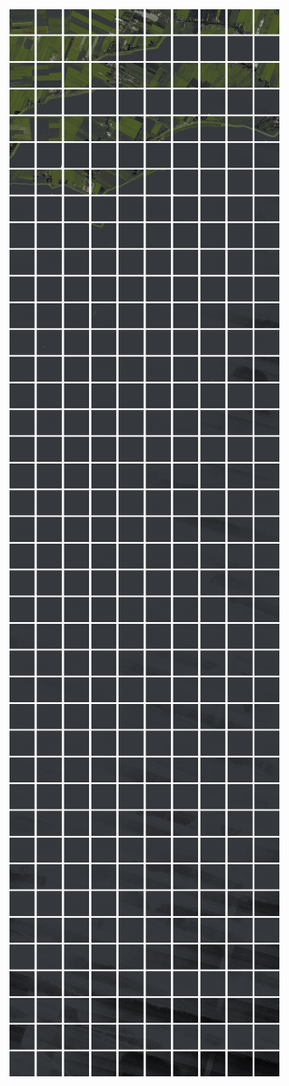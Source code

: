 <html>
<div>
<img src="https://github.com/HakkaTjakka/NL_TILE_MAP/blob/main/18/624/-1058/r.6240.-10580.png" height="44" width="44">
<img src="https://github.com/HakkaTjakka/NL_TILE_MAP/blob/main/18/624/-1058/r.6241.-10580.png" height="44" width="44">
<img src="https://github.com/HakkaTjakka/NL_TILE_MAP/blob/main/18/624/-1058/r.6242.-10580.png" height="44" width="44">
<img src="https://github.com/HakkaTjakka/NL_TILE_MAP/blob/main/18/624/-1058/r.6243.-10580.png" height="44" width="44">
<img src="https://github.com/HakkaTjakka/NL_TILE_MAP/blob/main/18/624/-1058/r.6244.-10580.png" height="44" width="44">
<img src="https://github.com/HakkaTjakka/NL_TILE_MAP/blob/main/18/624/-1058/r.6245.-10580.png" height="44" width="44">
<img src="https://github.com/HakkaTjakka/NL_TILE_MAP/blob/main/18/624/-1058/r.6246.-10580.png" height="44" width="44">
<img src="https://github.com/HakkaTjakka/NL_TILE_MAP/blob/main/18/624/-1058/r.6247.-10580.png" height="44" width="44">
<img src="https://github.com/HakkaTjakka/NL_TILE_MAP/blob/main/18/624/-1058/r.6248.-10580.png" height="44" width="44">
<img src="https://github.com/HakkaTjakka/NL_TILE_MAP/blob/main/18/624/-1058/r.6249.-10580.png" height="44" width="44">
<img src="https://github.com/HakkaTjakka/NL_TILE_MAP/blob/main/18/625/-1058/r.6250.-10580.png" height="44" width="44">
<img src="https://github.com/HakkaTjakka/NL_TILE_MAP/blob/main/18/625/-1058/r.6251.-10580.png" height="44" width="44">
<img src="https://github.com/HakkaTjakka/NL_TILE_MAP/blob/main/18/625/-1058/r.6252.-10580.png" height="44" width="44">
<img src="https://github.com/HakkaTjakka/NL_TILE_MAP/blob/main/18/625/-1058/r.6253.-10580.png" height="44" width="44">
<img src="https://github.com/HakkaTjakka/NL_TILE_MAP/blob/main/18/625/-1058/r.6254.-10580.png" height="44" width="44">
<img src="https://github.com/HakkaTjakka/NL_TILE_MAP/blob/main/18/625/-1058/r.6255.-10580.png" height="44" width="44">
<img src="https://github.com/HakkaTjakka/NL_TILE_MAP/blob/main/18/625/-1058/r.6256.-10580.png" height="44" width="44">
<img src="https://github.com/HakkaTjakka/NL_TILE_MAP/blob/main/18/625/-1058/r.6257.-10580.png" height="44" width="44">
<img src="https://github.com/HakkaTjakka/NL_TILE_MAP/blob/main/18/625/-1058/r.6258.-10580.png" height="44" width="44">
<img src="https://github.com/HakkaTjakka/NL_TILE_MAP/blob/main/18/625/-1058/r.6259.-10580.png" height="44" width="44">
<br>
<img src="https://github.com/HakkaTjakka/NL_TILE_MAP/blob/main/18/624/-1058/r.6240.-10579.png" height="44" width="44">
<img src="https://github.com/HakkaTjakka/NL_TILE_MAP/blob/main/18/624/-1058/r.6241.-10579.png" height="44" width="44">
<img src="https://github.com/HakkaTjakka/NL_TILE_MAP/blob/main/18/624/-1058/r.6242.-10579.png" height="44" width="44">
<img src="https://github.com/HakkaTjakka/NL_TILE_MAP/blob/main/18/624/-1058/r.6243.-10579.png" height="44" width="44">
<img src="https://github.com/HakkaTjakka/NL_TILE_MAP/blob/main/18/624/-1058/r.6244.-10579.png" height="44" width="44">
<img src="https://github.com/HakkaTjakka/NL_TILE_MAP/blob/main/18/624/-1058/r.6245.-10579.png" height="44" width="44">
<img src="https://github.com/HakkaTjakka/NL_TILE_MAP/blob/main/18/624/-1058/r.6246.-10579.png" height="44" width="44">
<img src="https://github.com/HakkaTjakka/NL_TILE_MAP/blob/main/18/624/-1058/r.6247.-10579.png" height="44" width="44">
<img src="https://github.com/HakkaTjakka/NL_TILE_MAP/blob/main/18/624/-1058/r.6248.-10579.png" height="44" width="44">
<img src="https://github.com/HakkaTjakka/NL_TILE_MAP/blob/main/18/624/-1058/r.6249.-10579.png" height="44" width="44">
<img src="https://github.com/HakkaTjakka/NL_TILE_MAP/blob/main/18/625/-1058/r.6250.-10579.png" height="44" width="44">
<img src="https://github.com/HakkaTjakka/NL_TILE_MAP/blob/main/18/625/-1058/r.6251.-10579.png" height="44" width="44">
<img src="https://github.com/HakkaTjakka/NL_TILE_MAP/blob/main/18/625/-1058/r.6252.-10579.png" height="44" width="44">
<img src="https://github.com/HakkaTjakka/NL_TILE_MAP/blob/main/18/625/-1058/r.6253.-10579.png" height="44" width="44">
<img src="https://github.com/HakkaTjakka/NL_TILE_MAP/blob/main/18/625/-1058/r.6254.-10579.png" height="44" width="44">
<img src="https://github.com/HakkaTjakka/NL_TILE_MAP/blob/main/18/625/-1058/r.6255.-10579.png" height="44" width="44">
<img src="https://github.com/HakkaTjakka/NL_TILE_MAP/blob/main/18/625/-1058/r.6256.-10579.png" height="44" width="44">
<img src="https://github.com/HakkaTjakka/NL_TILE_MAP/blob/main/18/625/-1058/r.6257.-10579.png" height="44" width="44">
<img src="https://github.com/HakkaTjakka/NL_TILE_MAP/blob/main/18/625/-1058/r.6258.-10579.png" height="44" width="44">
<img src="https://github.com/HakkaTjakka/NL_TILE_MAP/blob/main/18/625/-1058/r.6259.-10579.png" height="44" width="44">
<br>
<img src="https://github.com/HakkaTjakka/NL_TILE_MAP/blob/main/18/624/-1058/r.6240.-10578.png" height="44" width="44">
<img src="https://github.com/HakkaTjakka/NL_TILE_MAP/blob/main/18/624/-1058/r.6241.-10578.png" height="44" width="44">
<img src="https://github.com/HakkaTjakka/NL_TILE_MAP/blob/main/18/624/-1058/r.6242.-10578.png" height="44" width="44">
<img src="https://github.com/HakkaTjakka/NL_TILE_MAP/blob/main/18/624/-1058/r.6243.-10578.png" height="44" width="44">
<img src="https://github.com/HakkaTjakka/NL_TILE_MAP/blob/main/18/624/-1058/r.6244.-10578.png" height="44" width="44">
<img src="https://github.com/HakkaTjakka/NL_TILE_MAP/blob/main/18/624/-1058/r.6245.-10578.png" height="44" width="44">
<img src="https://github.com/HakkaTjakka/NL_TILE_MAP/blob/main/18/624/-1058/r.6246.-10578.png" height="44" width="44">
<img src="https://github.com/HakkaTjakka/NL_TILE_MAP/blob/main/18/624/-1058/r.6247.-10578.png" height="44" width="44">
<img src="https://github.com/HakkaTjakka/NL_TILE_MAP/blob/main/18/624/-1058/r.6248.-10578.png" height="44" width="44">
<img src="https://github.com/HakkaTjakka/NL_TILE_MAP/blob/main/18/624/-1058/r.6249.-10578.png" height="44" width="44">
<img src="https://github.com/HakkaTjakka/NL_TILE_MAP/blob/main/18/625/-1058/r.6250.-10578.png" height="44" width="44">
<img src="https://github.com/HakkaTjakka/NL_TILE_MAP/blob/main/18/625/-1058/r.6251.-10578.png" height="44" width="44">
<img src="https://github.com/HakkaTjakka/NL_TILE_MAP/blob/main/18/625/-1058/r.6252.-10578.png" height="44" width="44">
<img src="https://github.com/HakkaTjakka/NL_TILE_MAP/blob/main/18/625/-1058/r.6253.-10578.png" height="44" width="44">
<img src="https://github.com/HakkaTjakka/NL_TILE_MAP/blob/main/18/625/-1058/r.6254.-10578.png" height="44" width="44">
<img src="https://github.com/HakkaTjakka/NL_TILE_MAP/blob/main/18/625/-1058/r.6255.-10578.png" height="44" width="44">
<img src="https://github.com/HakkaTjakka/NL_TILE_MAP/blob/main/18/625/-1058/r.6256.-10578.png" height="44" width="44">
<img src="https://github.com/HakkaTjakka/NL_TILE_MAP/blob/main/18/625/-1058/r.6257.-10578.png" height="44" width="44">
<img src="https://github.com/HakkaTjakka/NL_TILE_MAP/blob/main/18/625/-1058/r.6258.-10578.png" height="44" width="44">
<img src="https://github.com/HakkaTjakka/NL_TILE_MAP/blob/main/18/625/-1058/r.6259.-10578.png" height="44" width="44">
<br>
<img src="https://github.com/HakkaTjakka/NL_TILE_MAP/blob/main/18/624/-1058/r.6240.-10577.png" height="44" width="44">
<img src="https://github.com/HakkaTjakka/NL_TILE_MAP/blob/main/18/624/-1058/r.6241.-10577.png" height="44" width="44">
<img src="https://github.com/HakkaTjakka/NL_TILE_MAP/blob/main/18/624/-1058/r.6242.-10577.png" height="44" width="44">
<img src="https://github.com/HakkaTjakka/NL_TILE_MAP/blob/main/18/624/-1058/r.6243.-10577.png" height="44" width="44">
<img src="https://github.com/HakkaTjakka/NL_TILE_MAP/blob/main/18/624/-1058/r.6244.-10577.png" height="44" width="44">
<img src="https://github.com/HakkaTjakka/NL_TILE_MAP/blob/main/18/624/-1058/r.6245.-10577.png" height="44" width="44">
<img src="https://github.com/HakkaTjakka/NL_TILE_MAP/blob/main/18/624/-1058/r.6246.-10577.png" height="44" width="44">
<img src="https://github.com/HakkaTjakka/NL_TILE_MAP/blob/main/18/624/-1058/r.6247.-10577.png" height="44" width="44">
<img src="https://github.com/HakkaTjakka/NL_TILE_MAP/blob/main/18/624/-1058/r.6248.-10577.png" height="44" width="44">
<img src="https://github.com/HakkaTjakka/NL_TILE_MAP/blob/main/18/624/-1058/r.6249.-10577.png" height="44" width="44">
<img src="https://github.com/HakkaTjakka/NL_TILE_MAP/blob/main/18/625/-1058/r.6250.-10577.png" height="44" width="44">
<img src="https://github.com/HakkaTjakka/NL_TILE_MAP/blob/main/18/625/-1058/r.6251.-10577.png" height="44" width="44">
<img src="https://github.com/HakkaTjakka/NL_TILE_MAP/blob/main/18/625/-1058/r.6252.-10577.png" height="44" width="44">
<img src="https://github.com/HakkaTjakka/NL_TILE_MAP/blob/main/18/625/-1058/r.6253.-10577.png" height="44" width="44">
<img src="https://github.com/HakkaTjakka/NL_TILE_MAP/blob/main/18/625/-1058/r.6254.-10577.png" height="44" width="44">
<img src="https://github.com/HakkaTjakka/NL_TILE_MAP/blob/main/18/625/-1058/r.6255.-10577.png" height="44" width="44">
<img src="https://github.com/HakkaTjakka/NL_TILE_MAP/blob/main/18/625/-1058/r.6256.-10577.png" height="44" width="44">
<img src="https://github.com/HakkaTjakka/NL_TILE_MAP/blob/main/18/625/-1058/r.6257.-10577.png" height="44" width="44">
<img src="https://github.com/HakkaTjakka/NL_TILE_MAP/blob/main/18/625/-1058/r.6258.-10577.png" height="44" width="44">
<img src="https://github.com/HakkaTjakka/NL_TILE_MAP/blob/main/18/625/-1058/r.6259.-10577.png" height="44" width="44">
<br>
<img src="https://github.com/HakkaTjakka/NL_TILE_MAP/blob/main/18/624/-1058/r.6240.-10576.png" height="44" width="44">
<img src="https://github.com/HakkaTjakka/NL_TILE_MAP/blob/main/18/624/-1058/r.6241.-10576.png" height="44" width="44">
<img src="https://github.com/HakkaTjakka/NL_TILE_MAP/blob/main/18/624/-1058/r.6242.-10576.png" height="44" width="44">
<img src="https://github.com/HakkaTjakka/NL_TILE_MAP/blob/main/18/624/-1058/r.6243.-10576.png" height="44" width="44">
<img src="https://github.com/HakkaTjakka/NL_TILE_MAP/blob/main/18/624/-1058/r.6244.-10576.png" height="44" width="44">
<img src="https://github.com/HakkaTjakka/NL_TILE_MAP/blob/main/18/624/-1058/r.6245.-10576.png" height="44" width="44">
<img src="https://github.com/HakkaTjakka/NL_TILE_MAP/blob/main/18/624/-1058/r.6246.-10576.png" height="44" width="44">
<img src="https://github.com/HakkaTjakka/NL_TILE_MAP/blob/main/18/624/-1058/r.6247.-10576.png" height="44" width="44">
<img src="https://github.com/HakkaTjakka/NL_TILE_MAP/blob/main/18/624/-1058/r.6248.-10576.png" height="44" width="44">
<img src="https://github.com/HakkaTjakka/NL_TILE_MAP/blob/main/18/624/-1058/r.6249.-10576.png" height="44" width="44">
<img src="https://github.com/HakkaTjakka/NL_TILE_MAP/blob/main/18/625/-1058/r.6250.-10576.png" height="44" width="44">
<img src="https://github.com/HakkaTjakka/NL_TILE_MAP/blob/main/18/625/-1058/r.6251.-10576.png" height="44" width="44">
<img src="https://github.com/HakkaTjakka/NL_TILE_MAP/blob/main/18/625/-1058/r.6252.-10576.png" height="44" width="44">
<img src="https://github.com/HakkaTjakka/NL_TILE_MAP/blob/main/18/625/-1058/r.6253.-10576.png" height="44" width="44">
<img src="https://github.com/HakkaTjakka/NL_TILE_MAP/blob/main/18/625/-1058/r.6254.-10576.png" height="44" width="44">
<img src="https://github.com/HakkaTjakka/NL_TILE_MAP/blob/main/18/625/-1058/r.6255.-10576.png" height="44" width="44">
<img src="https://github.com/HakkaTjakka/NL_TILE_MAP/blob/main/18/625/-1058/r.6256.-10576.png" height="44" width="44">
<img src="https://github.com/HakkaTjakka/NL_TILE_MAP/blob/main/18/625/-1058/r.6257.-10576.png" height="44" width="44">
<img src="https://github.com/HakkaTjakka/NL_TILE_MAP/blob/main/18/625/-1058/r.6258.-10576.png" height="44" width="44">
<img src="https://github.com/HakkaTjakka/NL_TILE_MAP/blob/main/18/625/-1058/r.6259.-10576.png" height="44" width="44">
<br>
<img src="https://github.com/HakkaTjakka/NL_TILE_MAP/blob/main/18/624/-1058/r.6240.-10575.png" height="44" width="44">
<img src="https://github.com/HakkaTjakka/NL_TILE_MAP/blob/main/18/624/-1058/r.6241.-10575.png" height="44" width="44">
<img src="https://github.com/HakkaTjakka/NL_TILE_MAP/blob/main/18/624/-1058/r.6242.-10575.png" height="44" width="44">
<img src="https://github.com/HakkaTjakka/NL_TILE_MAP/blob/main/18/624/-1058/r.6243.-10575.png" height="44" width="44">
<img src="https://github.com/HakkaTjakka/NL_TILE_MAP/blob/main/18/624/-1058/r.6244.-10575.png" height="44" width="44">
<img src="https://github.com/HakkaTjakka/NL_TILE_MAP/blob/main/18/624/-1058/r.6245.-10575.png" height="44" width="44">
<img src="https://github.com/HakkaTjakka/NL_TILE_MAP/blob/main/18/624/-1058/r.6246.-10575.png" height="44" width="44">
<img src="https://github.com/HakkaTjakka/NL_TILE_MAP/blob/main/18/624/-1058/r.6247.-10575.png" height="44" width="44">
<img src="https://github.com/HakkaTjakka/NL_TILE_MAP/blob/main/18/624/-1058/r.6248.-10575.png" height="44" width="44">
<img src="https://github.com/HakkaTjakka/NL_TILE_MAP/blob/main/18/624/-1058/r.6249.-10575.png" height="44" width="44">
<img src="https://github.com/HakkaTjakka/NL_TILE_MAP/blob/main/18/625/-1058/r.6250.-10575.png" height="44" width="44">
<img src="https://github.com/HakkaTjakka/NL_TILE_MAP/blob/main/18/625/-1058/r.6251.-10575.png" height="44" width="44">
<img src="https://github.com/HakkaTjakka/NL_TILE_MAP/blob/main/18/625/-1058/r.6252.-10575.png" height="44" width="44">
<img src="https://github.com/HakkaTjakka/NL_TILE_MAP/blob/main/18/625/-1058/r.6253.-10575.png" height="44" width="44">
<img src="https://github.com/HakkaTjakka/NL_TILE_MAP/blob/main/18/625/-1058/r.6254.-10575.png" height="44" width="44">
<img src="https://github.com/HakkaTjakka/NL_TILE_MAP/blob/main/18/625/-1058/r.6255.-10575.png" height="44" width="44">
<img src="https://github.com/HakkaTjakka/NL_TILE_MAP/blob/main/18/625/-1058/r.6256.-10575.png" height="44" width="44">
<img src="https://github.com/HakkaTjakka/NL_TILE_MAP/blob/main/18/625/-1058/r.6257.-10575.png" height="44" width="44">
<img src="https://github.com/HakkaTjakka/NL_TILE_MAP/blob/main/18/625/-1058/r.6258.-10575.png" height="44" width="44">
<img src="https://github.com/HakkaTjakka/NL_TILE_MAP/blob/main/18/625/-1058/r.6259.-10575.png" height="44" width="44">
<br>
<img src="https://github.com/HakkaTjakka/NL_TILE_MAP/blob/main/18/624/-1058/r.6240.-10574.png" height="44" width="44">
<img src="https://github.com/HakkaTjakka/NL_TILE_MAP/blob/main/18/624/-1058/r.6241.-10574.png" height="44" width="44">
<img src="https://github.com/HakkaTjakka/NL_TILE_MAP/blob/main/18/624/-1058/r.6242.-10574.png" height="44" width="44">
<img src="https://github.com/HakkaTjakka/NL_TILE_MAP/blob/main/18/624/-1058/r.6243.-10574.png" height="44" width="44">
<img src="https://github.com/HakkaTjakka/NL_TILE_MAP/blob/main/18/624/-1058/r.6244.-10574.png" height="44" width="44">
<img src="https://github.com/HakkaTjakka/NL_TILE_MAP/blob/main/18/624/-1058/r.6245.-10574.png" height="44" width="44">
<img src="https://github.com/HakkaTjakka/NL_TILE_MAP/blob/main/18/624/-1058/r.6246.-10574.png" height="44" width="44">
<img src="https://github.com/HakkaTjakka/NL_TILE_MAP/blob/main/18/624/-1058/r.6247.-10574.png" height="44" width="44">
<img src="https://github.com/HakkaTjakka/NL_TILE_MAP/blob/main/18/624/-1058/r.6248.-10574.png" height="44" width="44">
<img src="https://github.com/HakkaTjakka/NL_TILE_MAP/blob/main/18/624/-1058/r.6249.-10574.png" height="44" width="44">
<img src="https://github.com/HakkaTjakka/NL_TILE_MAP/blob/main/18/625/-1058/r.6250.-10574.png" height="44" width="44">
<img src="https://github.com/HakkaTjakka/NL_TILE_MAP/blob/main/18/625/-1058/r.6251.-10574.png" height="44" width="44">
<img src="https://github.com/HakkaTjakka/NL_TILE_MAP/blob/main/18/625/-1058/r.6252.-10574.png" height="44" width="44">
<img src="https://github.com/HakkaTjakka/NL_TILE_MAP/blob/main/18/625/-1058/r.6253.-10574.png" height="44" width="44">
<img src="https://github.com/HakkaTjakka/NL_TILE_MAP/blob/main/18/625/-1058/r.6254.-10574.png" height="44" width="44">
<img src="https://github.com/HakkaTjakka/NL_TILE_MAP/blob/main/18/625/-1058/r.6255.-10574.png" height="44" width="44">
<img src="https://github.com/HakkaTjakka/NL_TILE_MAP/blob/main/18/625/-1058/r.6256.-10574.png" height="44" width="44">
<img src="https://github.com/HakkaTjakka/NL_TILE_MAP/blob/main/18/625/-1058/r.6257.-10574.png" height="44" width="44">
<img src="https://github.com/HakkaTjakka/NL_TILE_MAP/blob/main/18/625/-1058/r.6258.-10574.png" height="44" width="44">
<img src="https://github.com/HakkaTjakka/NL_TILE_MAP/blob/main/18/625/-1058/r.6259.-10574.png" height="44" width="44">
<br>
<img src="https://github.com/HakkaTjakka/NL_TILE_MAP/blob/main/18/624/-1058/r.6240.-10573.png" height="44" width="44">
<img src="https://github.com/HakkaTjakka/NL_TILE_MAP/blob/main/18/624/-1058/r.6241.-10573.png" height="44" width="44">
<img src="https://github.com/HakkaTjakka/NL_TILE_MAP/blob/main/18/624/-1058/r.6242.-10573.png" height="44" width="44">
<img src="https://github.com/HakkaTjakka/NL_TILE_MAP/blob/main/18/624/-1058/r.6243.-10573.png" height="44" width="44">
<img src="https://github.com/HakkaTjakka/NL_TILE_MAP/blob/main/18/624/-1058/r.6244.-10573.png" height="44" width="44">
<img src="https://github.com/HakkaTjakka/NL_TILE_MAP/blob/main/18/624/-1058/r.6245.-10573.png" height="44" width="44">
<img src="https://github.com/HakkaTjakka/NL_TILE_MAP/blob/main/18/624/-1058/r.6246.-10573.png" height="44" width="44">
<img src="https://github.com/HakkaTjakka/NL_TILE_MAP/blob/main/18/624/-1058/r.6247.-10573.png" height="44" width="44">
<img src="https://github.com/HakkaTjakka/NL_TILE_MAP/blob/main/18/624/-1058/r.6248.-10573.png" height="44" width="44">
<img src="https://github.com/HakkaTjakka/NL_TILE_MAP/blob/main/18/624/-1058/r.6249.-10573.png" height="44" width="44">
<img src="https://github.com/HakkaTjakka/NL_TILE_MAP/blob/main/18/625/-1058/r.6250.-10573.png" height="44" width="44">
<img src="https://github.com/HakkaTjakka/NL_TILE_MAP/blob/main/18/625/-1058/r.6251.-10573.png" height="44" width="44">
<img src="https://github.com/HakkaTjakka/NL_TILE_MAP/blob/main/18/625/-1058/r.6252.-10573.png" height="44" width="44">
<img src="https://github.com/HakkaTjakka/NL_TILE_MAP/blob/main/18/625/-1058/r.6253.-10573.png" height="44" width="44">
<img src="https://github.com/HakkaTjakka/NL_TILE_MAP/blob/main/18/625/-1058/r.6254.-10573.png" height="44" width="44">
<img src="https://github.com/HakkaTjakka/NL_TILE_MAP/blob/main/18/625/-1058/r.6255.-10573.png" height="44" width="44">
<img src="https://github.com/HakkaTjakka/NL_TILE_MAP/blob/main/18/625/-1058/r.6256.-10573.png" height="44" width="44">
<img src="https://github.com/HakkaTjakka/NL_TILE_MAP/blob/main/18/625/-1058/r.6257.-10573.png" height="44" width="44">
<img src="https://github.com/HakkaTjakka/NL_TILE_MAP/blob/main/18/625/-1058/r.6258.-10573.png" height="44" width="44">
<img src="https://github.com/HakkaTjakka/NL_TILE_MAP/blob/main/18/625/-1058/r.6259.-10573.png" height="44" width="44">
<br>
<img src="https://github.com/HakkaTjakka/NL_TILE_MAP/blob/main/18/624/-1058/r.6240.-10572.png" height="44" width="44">
<img src="https://github.com/HakkaTjakka/NL_TILE_MAP/blob/main/18/624/-1058/r.6241.-10572.png" height="44" width="44">
<img src="https://github.com/HakkaTjakka/NL_TILE_MAP/blob/main/18/624/-1058/r.6242.-10572.png" height="44" width="44">
<img src="https://github.com/HakkaTjakka/NL_TILE_MAP/blob/main/18/624/-1058/r.6243.-10572.png" height="44" width="44">
<img src="https://github.com/HakkaTjakka/NL_TILE_MAP/blob/main/18/624/-1058/r.6244.-10572.png" height="44" width="44">
<img src="https://github.com/HakkaTjakka/NL_TILE_MAP/blob/main/18/624/-1058/r.6245.-10572.png" height="44" width="44">
<img src="https://github.com/HakkaTjakka/NL_TILE_MAP/blob/main/18/624/-1058/r.6246.-10572.png" height="44" width="44">
<img src="https://github.com/HakkaTjakka/NL_TILE_MAP/blob/main/18/624/-1058/r.6247.-10572.png" height="44" width="44">
<img src="https://github.com/HakkaTjakka/NL_TILE_MAP/blob/main/18/624/-1058/r.6248.-10572.png" height="44" width="44">
<img src="https://github.com/HakkaTjakka/NL_TILE_MAP/blob/main/18/624/-1058/r.6249.-10572.png" height="44" width="44">
<img src="https://github.com/HakkaTjakka/NL_TILE_MAP/blob/main/18/625/-1058/r.6250.-10572.png" height="44" width="44">
<img src="https://github.com/HakkaTjakka/NL_TILE_MAP/blob/main/18/625/-1058/r.6251.-10572.png" height="44" width="44">
<img src="https://github.com/HakkaTjakka/NL_TILE_MAP/blob/main/18/625/-1058/r.6252.-10572.png" height="44" width="44">
<img src="https://github.com/HakkaTjakka/NL_TILE_MAP/blob/main/18/625/-1058/r.6253.-10572.png" height="44" width="44">
<img src="https://github.com/HakkaTjakka/NL_TILE_MAP/blob/main/18/625/-1058/r.6254.-10572.png" height="44" width="44">
<img src="https://github.com/HakkaTjakka/NL_TILE_MAP/blob/main/18/625/-1058/r.6255.-10572.png" height="44" width="44">
<img src="https://github.com/HakkaTjakka/NL_TILE_MAP/blob/main/18/625/-1058/r.6256.-10572.png" height="44" width="44">
<img src="https://github.com/HakkaTjakka/NL_TILE_MAP/blob/main/18/625/-1058/r.6257.-10572.png" height="44" width="44">
<img src="https://github.com/HakkaTjakka/NL_TILE_MAP/blob/main/18/625/-1058/r.6258.-10572.png" height="44" width="44">
<img src="https://github.com/HakkaTjakka/NL_TILE_MAP/blob/main/18/625/-1058/r.6259.-10572.png" height="44" width="44">
<br>
<img src="https://github.com/HakkaTjakka/NL_TILE_MAP/blob/main/18/624/-1058/r.6240.-10571.png" height="44" width="44">
<img src="https://github.com/HakkaTjakka/NL_TILE_MAP/blob/main/18/624/-1058/r.6241.-10571.png" height="44" width="44">
<img src="https://github.com/HakkaTjakka/NL_TILE_MAP/blob/main/18/624/-1058/r.6242.-10571.png" height="44" width="44">
<img src="https://github.com/HakkaTjakka/NL_TILE_MAP/blob/main/18/624/-1058/r.6243.-10571.png" height="44" width="44">
<img src="https://github.com/HakkaTjakka/NL_TILE_MAP/blob/main/18/624/-1058/r.6244.-10571.png" height="44" width="44">
<img src="https://github.com/HakkaTjakka/NL_TILE_MAP/blob/main/18/624/-1058/r.6245.-10571.png" height="44" width="44">
<img src="https://github.com/HakkaTjakka/NL_TILE_MAP/blob/main/18/624/-1058/r.6246.-10571.png" height="44" width="44">
<img src="https://github.com/HakkaTjakka/NL_TILE_MAP/blob/main/18/624/-1058/r.6247.-10571.png" height="44" width="44">
<img src="https://github.com/HakkaTjakka/NL_TILE_MAP/blob/main/18/624/-1058/r.6248.-10571.png" height="44" width="44">
<img src="https://github.com/HakkaTjakka/NL_TILE_MAP/blob/main/18/624/-1058/r.6249.-10571.png" height="44" width="44">
<img src="https://github.com/HakkaTjakka/NL_TILE_MAP/blob/main/18/625/-1058/r.6250.-10571.png" height="44" width="44">
<img src="https://github.com/HakkaTjakka/NL_TILE_MAP/blob/main/18/625/-1058/r.6251.-10571.png" height="44" width="44">
<img src="https://github.com/HakkaTjakka/NL_TILE_MAP/blob/main/18/625/-1058/r.6252.-10571.png" height="44" width="44">
<img src="https://github.com/HakkaTjakka/NL_TILE_MAP/blob/main/18/625/-1058/r.6253.-10571.png" height="44" width="44">
<img src="https://github.com/HakkaTjakka/NL_TILE_MAP/blob/main/18/625/-1058/r.6254.-10571.png" height="44" width="44">
<img src="https://github.com/HakkaTjakka/NL_TILE_MAP/blob/main/18/625/-1058/r.6255.-10571.png" height="44" width="44">
<img src="https://github.com/HakkaTjakka/NL_TILE_MAP/blob/main/18/625/-1058/r.6256.-10571.png" height="44" width="44">
<img src="https://github.com/HakkaTjakka/NL_TILE_MAP/blob/main/18/625/-1058/r.6257.-10571.png" height="44" width="44">
<img src="https://github.com/HakkaTjakka/NL_TILE_MAP/blob/main/18/625/-1058/r.6258.-10571.png" height="44" width="44">
<img src="https://github.com/HakkaTjakka/NL_TILE_MAP/blob/main/18/625/-1058/r.6259.-10571.png" height="44" width="44">
<br>
<img src="https://github.com/HakkaTjakka/NL_TILE_MAP/blob/main/18/624/-1057/r.6240.-10570.png" height="44" width="44">
<img src="https://github.com/HakkaTjakka/NL_TILE_MAP/blob/main/18/624/-1057/r.6241.-10570.png" height="44" width="44">
<img src="https://github.com/HakkaTjakka/NL_TILE_MAP/blob/main/18/624/-1057/r.6242.-10570.png" height="44" width="44">
<img src="https://github.com/HakkaTjakka/NL_TILE_MAP/blob/main/18/624/-1057/r.6243.-10570.png" height="44" width="44">
<img src="https://github.com/HakkaTjakka/NL_TILE_MAP/blob/main/18/624/-1057/r.6244.-10570.png" height="44" width="44">
<img src="https://github.com/HakkaTjakka/NL_TILE_MAP/blob/main/18/624/-1057/r.6245.-10570.png" height="44" width="44">
<img src="https://github.com/HakkaTjakka/NL_TILE_MAP/blob/main/18/624/-1057/r.6246.-10570.png" height="44" width="44">
<img src="https://github.com/HakkaTjakka/NL_TILE_MAP/blob/main/18/624/-1057/r.6247.-10570.png" height="44" width="44">
<img src="https://github.com/HakkaTjakka/NL_TILE_MAP/blob/main/18/624/-1057/r.6248.-10570.png" height="44" width="44">
<img src="https://github.com/HakkaTjakka/NL_TILE_MAP/blob/main/18/624/-1057/r.6249.-10570.png" height="44" width="44">
<img src="https://github.com/HakkaTjakka/NL_TILE_MAP/blob/main/18/625/-1057/r.6250.-10570.png" height="44" width="44">
<img src="https://github.com/HakkaTjakka/NL_TILE_MAP/blob/main/18/625/-1057/r.6251.-10570.png" height="44" width="44">
<img src="https://github.com/HakkaTjakka/NL_TILE_MAP/blob/main/18/625/-1057/r.6252.-10570.png" height="44" width="44">
<img src="https://github.com/HakkaTjakka/NL_TILE_MAP/blob/main/18/625/-1057/r.6253.-10570.png" height="44" width="44">
<img src="https://github.com/HakkaTjakka/NL_TILE_MAP/blob/main/18/625/-1057/r.6254.-10570.png" height="44" width="44">
<img src="https://github.com/HakkaTjakka/NL_TILE_MAP/blob/main/18/625/-1057/r.6255.-10570.png" height="44" width="44">
<img src="https://github.com/HakkaTjakka/NL_TILE_MAP/blob/main/18/625/-1057/r.6256.-10570.png" height="44" width="44">
<img src="https://github.com/HakkaTjakka/NL_TILE_MAP/blob/main/18/625/-1057/r.6257.-10570.png" height="44" width="44">
<img src="https://github.com/HakkaTjakka/NL_TILE_MAP/blob/main/18/625/-1057/r.6258.-10570.png" height="44" width="44">
<img src="https://github.com/HakkaTjakka/NL_TILE_MAP/blob/main/18/625/-1057/r.6259.-10570.png" height="44" width="44">
<br>
<img src="https://github.com/HakkaTjakka/NL_TILE_MAP/blob/main/18/624/-1057/r.6240.-10569.png" height="44" width="44">
<img src="https://github.com/HakkaTjakka/NL_TILE_MAP/blob/main/18/624/-1057/r.6241.-10569.png" height="44" width="44">
<img src="https://github.com/HakkaTjakka/NL_TILE_MAP/blob/main/18/624/-1057/r.6242.-10569.png" height="44" width="44">
<img src="https://github.com/HakkaTjakka/NL_TILE_MAP/blob/main/18/624/-1057/r.6243.-10569.png" height="44" width="44">
<img src="https://github.com/HakkaTjakka/NL_TILE_MAP/blob/main/18/624/-1057/r.6244.-10569.png" height="44" width="44">
<img src="https://github.com/HakkaTjakka/NL_TILE_MAP/blob/main/18/624/-1057/r.6245.-10569.png" height="44" width="44">
<img src="https://github.com/HakkaTjakka/NL_TILE_MAP/blob/main/18/624/-1057/r.6246.-10569.png" height="44" width="44">
<img src="https://github.com/HakkaTjakka/NL_TILE_MAP/blob/main/18/624/-1057/r.6247.-10569.png" height="44" width="44">
<img src="https://github.com/HakkaTjakka/NL_TILE_MAP/blob/main/18/624/-1057/r.6248.-10569.png" height="44" width="44">
<img src="https://github.com/HakkaTjakka/NL_TILE_MAP/blob/main/18/624/-1057/r.6249.-10569.png" height="44" width="44">
<img src="https://github.com/HakkaTjakka/NL_TILE_MAP/blob/main/18/625/-1057/r.6250.-10569.png" height="44" width="44">
<img src="https://github.com/HakkaTjakka/NL_TILE_MAP/blob/main/18/625/-1057/r.6251.-10569.png" height="44" width="44">
<img src="https://github.com/HakkaTjakka/NL_TILE_MAP/blob/main/18/625/-1057/r.6252.-10569.png" height="44" width="44">
<img src="https://github.com/HakkaTjakka/NL_TILE_MAP/blob/main/18/625/-1057/r.6253.-10569.png" height="44" width="44">
<img src="https://github.com/HakkaTjakka/NL_TILE_MAP/blob/main/18/625/-1057/r.6254.-10569.png" height="44" width="44">
<img src="https://github.com/HakkaTjakka/NL_TILE_MAP/blob/main/18/625/-1057/r.6255.-10569.png" height="44" width="44">
<img src="https://github.com/HakkaTjakka/NL_TILE_MAP/blob/main/18/625/-1057/r.6256.-10569.png" height="44" width="44">
<img src="https://github.com/HakkaTjakka/NL_TILE_MAP/blob/main/18/625/-1057/r.6257.-10569.png" height="44" width="44">
<img src="https://github.com/HakkaTjakka/NL_TILE_MAP/blob/main/18/625/-1057/r.6258.-10569.png" height="44" width="44">
<img src="https://github.com/HakkaTjakka/NL_TILE_MAP/blob/main/18/625/-1057/r.6259.-10569.png" height="44" width="44">
<br>
<img src="https://github.com/HakkaTjakka/NL_TILE_MAP/blob/main/18/624/-1057/r.6240.-10568.png" height="44" width="44">
<img src="https://github.com/HakkaTjakka/NL_TILE_MAP/blob/main/18/624/-1057/r.6241.-10568.png" height="44" width="44">
<img src="https://github.com/HakkaTjakka/NL_TILE_MAP/blob/main/18/624/-1057/r.6242.-10568.png" height="44" width="44">
<img src="https://github.com/HakkaTjakka/NL_TILE_MAP/blob/main/18/624/-1057/r.6243.-10568.png" height="44" width="44">
<img src="https://github.com/HakkaTjakka/NL_TILE_MAP/blob/main/18/624/-1057/r.6244.-10568.png" height="44" width="44">
<img src="https://github.com/HakkaTjakka/NL_TILE_MAP/blob/main/18/624/-1057/r.6245.-10568.png" height="44" width="44">
<img src="https://github.com/HakkaTjakka/NL_TILE_MAP/blob/main/18/624/-1057/r.6246.-10568.png" height="44" width="44">
<img src="https://github.com/HakkaTjakka/NL_TILE_MAP/blob/main/18/624/-1057/r.6247.-10568.png" height="44" width="44">
<img src="https://github.com/HakkaTjakka/NL_TILE_MAP/blob/main/18/624/-1057/r.6248.-10568.png" height="44" width="44">
<img src="https://github.com/HakkaTjakka/NL_TILE_MAP/blob/main/18/624/-1057/r.6249.-10568.png" height="44" width="44">
<img src="https://github.com/HakkaTjakka/NL_TILE_MAP/blob/main/18/625/-1057/r.6250.-10568.png" height="44" width="44">
<img src="https://github.com/HakkaTjakka/NL_TILE_MAP/blob/main/18/625/-1057/r.6251.-10568.png" height="44" width="44">
<img src="https://github.com/HakkaTjakka/NL_TILE_MAP/blob/main/18/625/-1057/r.6252.-10568.png" height="44" width="44">
<img src="https://github.com/HakkaTjakka/NL_TILE_MAP/blob/main/18/625/-1057/r.6253.-10568.png" height="44" width="44">
<img src="https://github.com/HakkaTjakka/NL_TILE_MAP/blob/main/18/625/-1057/r.6254.-10568.png" height="44" width="44">
<img src="https://github.com/HakkaTjakka/NL_TILE_MAP/blob/main/18/625/-1057/r.6255.-10568.png" height="44" width="44">
<img src="https://github.com/HakkaTjakka/NL_TILE_MAP/blob/main/18/625/-1057/r.6256.-10568.png" height="44" width="44">
<img src="https://github.com/HakkaTjakka/NL_TILE_MAP/blob/main/18/625/-1057/r.6257.-10568.png" height="44" width="44">
<img src="https://github.com/HakkaTjakka/NL_TILE_MAP/blob/main/18/625/-1057/r.6258.-10568.png" height="44" width="44">
<img src="https://github.com/HakkaTjakka/NL_TILE_MAP/blob/main/18/625/-1057/r.6259.-10568.png" height="44" width="44">
<br>
<img src="https://github.com/HakkaTjakka/NL_TILE_MAP/blob/main/18/624/-1057/r.6240.-10567.png" height="44" width="44">
<img src="https://github.com/HakkaTjakka/NL_TILE_MAP/blob/main/18/624/-1057/r.6241.-10567.png" height="44" width="44">
<img src="https://github.com/HakkaTjakka/NL_TILE_MAP/blob/main/18/624/-1057/r.6242.-10567.png" height="44" width="44">
<img src="https://github.com/HakkaTjakka/NL_TILE_MAP/blob/main/18/624/-1057/r.6243.-10567.png" height="44" width="44">
<img src="https://github.com/HakkaTjakka/NL_TILE_MAP/blob/main/18/624/-1057/r.6244.-10567.png" height="44" width="44">
<img src="https://github.com/HakkaTjakka/NL_TILE_MAP/blob/main/18/624/-1057/r.6245.-10567.png" height="44" width="44">
<img src="https://github.com/HakkaTjakka/NL_TILE_MAP/blob/main/18/624/-1057/r.6246.-10567.png" height="44" width="44">
<img src="https://github.com/HakkaTjakka/NL_TILE_MAP/blob/main/18/624/-1057/r.6247.-10567.png" height="44" width="44">
<img src="https://github.com/HakkaTjakka/NL_TILE_MAP/blob/main/18/624/-1057/r.6248.-10567.png" height="44" width="44">
<img src="https://github.com/HakkaTjakka/NL_TILE_MAP/blob/main/18/624/-1057/r.6249.-10567.png" height="44" width="44">
<img src="https://github.com/HakkaTjakka/NL_TILE_MAP/blob/main/18/625/-1057/r.6250.-10567.png" height="44" width="44">
<img src="https://github.com/HakkaTjakka/NL_TILE_MAP/blob/main/18/625/-1057/r.6251.-10567.png" height="44" width="44">
<img src="https://github.com/HakkaTjakka/NL_TILE_MAP/blob/main/18/625/-1057/r.6252.-10567.png" height="44" width="44">
<img src="https://github.com/HakkaTjakka/NL_TILE_MAP/blob/main/18/625/-1057/r.6253.-10567.png" height="44" width="44">
<img src="https://github.com/HakkaTjakka/NL_TILE_MAP/blob/main/18/625/-1057/r.6254.-10567.png" height="44" width="44">
<img src="https://github.com/HakkaTjakka/NL_TILE_MAP/blob/main/18/625/-1057/r.6255.-10567.png" height="44" width="44">
<img src="https://github.com/HakkaTjakka/NL_TILE_MAP/blob/main/18/625/-1057/r.6256.-10567.png" height="44" width="44">
<img src="https://github.com/HakkaTjakka/NL_TILE_MAP/blob/main/18/625/-1057/r.6257.-10567.png" height="44" width="44">
<img src="https://github.com/HakkaTjakka/NL_TILE_MAP/blob/main/18/625/-1057/r.6258.-10567.png" height="44" width="44">
<img src="https://github.com/HakkaTjakka/NL_TILE_MAP/blob/main/18/625/-1057/r.6259.-10567.png" height="44" width="44">
<br>
<img src="https://github.com/HakkaTjakka/NL_TILE_MAP/blob/main/18/624/-1057/r.6240.-10566.png" height="44" width="44">
<img src="https://github.com/HakkaTjakka/NL_TILE_MAP/blob/main/18/624/-1057/r.6241.-10566.png" height="44" width="44">
<img src="https://github.com/HakkaTjakka/NL_TILE_MAP/blob/main/18/624/-1057/r.6242.-10566.png" height="44" width="44">
<img src="https://github.com/HakkaTjakka/NL_TILE_MAP/blob/main/18/624/-1057/r.6243.-10566.png" height="44" width="44">
<img src="https://github.com/HakkaTjakka/NL_TILE_MAP/blob/main/18/624/-1057/r.6244.-10566.png" height="44" width="44">
<img src="https://github.com/HakkaTjakka/NL_TILE_MAP/blob/main/18/624/-1057/r.6245.-10566.png" height="44" width="44">
<img src="https://github.com/HakkaTjakka/NL_TILE_MAP/blob/main/18/624/-1057/r.6246.-10566.png" height="44" width="44">
<img src="https://github.com/HakkaTjakka/NL_TILE_MAP/blob/main/18/624/-1057/r.6247.-10566.png" height="44" width="44">
<img src="https://github.com/HakkaTjakka/NL_TILE_MAP/blob/main/18/624/-1057/r.6248.-10566.png" height="44" width="44">
<img src="https://github.com/HakkaTjakka/NL_TILE_MAP/blob/main/18/624/-1057/r.6249.-10566.png" height="44" width="44">
<img src="https://github.com/HakkaTjakka/NL_TILE_MAP/blob/main/18/625/-1057/r.6250.-10566.png" height="44" width="44">
<img src="https://github.com/HakkaTjakka/NL_TILE_MAP/blob/main/18/625/-1057/r.6251.-10566.png" height="44" width="44">
<img src="https://github.com/HakkaTjakka/NL_TILE_MAP/blob/main/18/625/-1057/r.6252.-10566.png" height="44" width="44">
<img src="https://github.com/HakkaTjakka/NL_TILE_MAP/blob/main/18/625/-1057/r.6253.-10566.png" height="44" width="44">
<img src="https://github.com/HakkaTjakka/NL_TILE_MAP/blob/main/18/625/-1057/r.6254.-10566.png" height="44" width="44">
<img src="https://github.com/HakkaTjakka/NL_TILE_MAP/blob/main/18/625/-1057/r.6255.-10566.png" height="44" width="44">
<img src="https://github.com/HakkaTjakka/NL_TILE_MAP/blob/main/18/625/-1057/r.6256.-10566.png" height="44" width="44">
<img src="https://github.com/HakkaTjakka/NL_TILE_MAP/blob/main/18/625/-1057/r.6257.-10566.png" height="44" width="44">
<img src="https://github.com/HakkaTjakka/NL_TILE_MAP/blob/main/18/625/-1057/r.6258.-10566.png" height="44" width="44">
<img src="https://github.com/HakkaTjakka/NL_TILE_MAP/blob/main/18/625/-1057/r.6259.-10566.png" height="44" width="44">
<br>
<img src="https://github.com/HakkaTjakka/NL_TILE_MAP/blob/main/18/624/-1057/r.6240.-10565.png" height="44" width="44">
<img src="https://github.com/HakkaTjakka/NL_TILE_MAP/blob/main/18/624/-1057/r.6241.-10565.png" height="44" width="44">
<img src="https://github.com/HakkaTjakka/NL_TILE_MAP/blob/main/18/624/-1057/r.6242.-10565.png" height="44" width="44">
<img src="https://github.com/HakkaTjakka/NL_TILE_MAP/blob/main/18/624/-1057/r.6243.-10565.png" height="44" width="44">
<img src="https://github.com/HakkaTjakka/NL_TILE_MAP/blob/main/18/624/-1057/r.6244.-10565.png" height="44" width="44">
<img src="https://github.com/HakkaTjakka/NL_TILE_MAP/blob/main/18/624/-1057/r.6245.-10565.png" height="44" width="44">
<img src="https://github.com/HakkaTjakka/NL_TILE_MAP/blob/main/18/624/-1057/r.6246.-10565.png" height="44" width="44">
<img src="https://github.com/HakkaTjakka/NL_TILE_MAP/blob/main/18/624/-1057/r.6247.-10565.png" height="44" width="44">
<img src="https://github.com/HakkaTjakka/NL_TILE_MAP/blob/main/18/624/-1057/r.6248.-10565.png" height="44" width="44">
<img src="https://github.com/HakkaTjakka/NL_TILE_MAP/blob/main/18/624/-1057/r.6249.-10565.png" height="44" width="44">
<img src="https://github.com/HakkaTjakka/NL_TILE_MAP/blob/main/18/625/-1057/r.6250.-10565.png" height="44" width="44">
<img src="https://github.com/HakkaTjakka/NL_TILE_MAP/blob/main/18/625/-1057/r.6251.-10565.png" height="44" width="44">
<img src="https://github.com/HakkaTjakka/NL_TILE_MAP/blob/main/18/625/-1057/r.6252.-10565.png" height="44" width="44">
<img src="https://github.com/HakkaTjakka/NL_TILE_MAP/blob/main/18/625/-1057/r.6253.-10565.png" height="44" width="44">
<img src="https://github.com/HakkaTjakka/NL_TILE_MAP/blob/main/18/625/-1057/r.6254.-10565.png" height="44" width="44">
<img src="https://github.com/HakkaTjakka/NL_TILE_MAP/blob/main/18/625/-1057/r.6255.-10565.png" height="44" width="44">
<img src="https://github.com/HakkaTjakka/NL_TILE_MAP/blob/main/18/625/-1057/r.6256.-10565.png" height="44" width="44">
<img src="https://github.com/HakkaTjakka/NL_TILE_MAP/blob/main/18/625/-1057/r.6257.-10565.png" height="44" width="44">
<img src="https://github.com/HakkaTjakka/NL_TILE_MAP/blob/main/18/625/-1057/r.6258.-10565.png" height="44" width="44">
<img src="https://github.com/HakkaTjakka/NL_TILE_MAP/blob/main/18/625/-1057/r.6259.-10565.png" height="44" width="44">
<br>
<img src="https://github.com/HakkaTjakka/NL_TILE_MAP/blob/main/18/624/-1057/r.6240.-10564.png" height="44" width="44">
<img src="https://github.com/HakkaTjakka/NL_TILE_MAP/blob/main/18/624/-1057/r.6241.-10564.png" height="44" width="44">
<img src="https://github.com/HakkaTjakka/NL_TILE_MAP/blob/main/18/624/-1057/r.6242.-10564.png" height="44" width="44">
<img src="https://github.com/HakkaTjakka/NL_TILE_MAP/blob/main/18/624/-1057/r.6243.-10564.png" height="44" width="44">
<img src="https://github.com/HakkaTjakka/NL_TILE_MAP/blob/main/18/624/-1057/r.6244.-10564.png" height="44" width="44">
<img src="https://github.com/HakkaTjakka/NL_TILE_MAP/blob/main/18/624/-1057/r.6245.-10564.png" height="44" width="44">
<img src="https://github.com/HakkaTjakka/NL_TILE_MAP/blob/main/18/624/-1057/r.6246.-10564.png" height="44" width="44">
<img src="https://github.com/HakkaTjakka/NL_TILE_MAP/blob/main/18/624/-1057/r.6247.-10564.png" height="44" width="44">
<img src="https://github.com/HakkaTjakka/NL_TILE_MAP/blob/main/18/624/-1057/r.6248.-10564.png" height="44" width="44">
<img src="https://github.com/HakkaTjakka/NL_TILE_MAP/blob/main/18/624/-1057/r.6249.-10564.png" height="44" width="44">
<img src="https://github.com/HakkaTjakka/NL_TILE_MAP/blob/main/18/625/-1057/r.6250.-10564.png" height="44" width="44">
<img src="https://github.com/HakkaTjakka/NL_TILE_MAP/blob/main/18/625/-1057/r.6251.-10564.png" height="44" width="44">
<img src="https://github.com/HakkaTjakka/NL_TILE_MAP/blob/main/18/625/-1057/r.6252.-10564.png" height="44" width="44">
<img src="https://github.com/HakkaTjakka/NL_TILE_MAP/blob/main/18/625/-1057/r.6253.-10564.png" height="44" width="44">
<img src="https://github.com/HakkaTjakka/NL_TILE_MAP/blob/main/18/625/-1057/r.6254.-10564.png" height="44" width="44">
<img src="https://github.com/HakkaTjakka/NL_TILE_MAP/blob/main/18/625/-1057/r.6255.-10564.png" height="44" width="44">
<img src="https://github.com/HakkaTjakka/NL_TILE_MAP/blob/main/18/625/-1057/r.6256.-10564.png" height="44" width="44">
<img src="https://github.com/HakkaTjakka/NL_TILE_MAP/blob/main/18/625/-1057/r.6257.-10564.png" height="44" width="44">
<img src="https://github.com/HakkaTjakka/NL_TILE_MAP/blob/main/18/625/-1057/r.6258.-10564.png" height="44" width="44">
<img src="https://github.com/HakkaTjakka/NL_TILE_MAP/blob/main/18/625/-1057/r.6259.-10564.png" height="44" width="44">
<br>
<img src="https://github.com/HakkaTjakka/NL_TILE_MAP/blob/main/18/624/-1057/r.6240.-10563.png" height="44" width="44">
<img src="https://github.com/HakkaTjakka/NL_TILE_MAP/blob/main/18/624/-1057/r.6241.-10563.png" height="44" width="44">
<img src="https://github.com/HakkaTjakka/NL_TILE_MAP/blob/main/18/624/-1057/r.6242.-10563.png" height="44" width="44">
<img src="https://github.com/HakkaTjakka/NL_TILE_MAP/blob/main/18/624/-1057/r.6243.-10563.png" height="44" width="44">
<img src="https://github.com/HakkaTjakka/NL_TILE_MAP/blob/main/18/624/-1057/r.6244.-10563.png" height="44" width="44">
<img src="https://github.com/HakkaTjakka/NL_TILE_MAP/blob/main/18/624/-1057/r.6245.-10563.png" height="44" width="44">
<img src="https://github.com/HakkaTjakka/NL_TILE_MAP/blob/main/18/624/-1057/r.6246.-10563.png" height="44" width="44">
<img src="https://github.com/HakkaTjakka/NL_TILE_MAP/blob/main/18/624/-1057/r.6247.-10563.png" height="44" width="44">
<img src="https://github.com/HakkaTjakka/NL_TILE_MAP/blob/main/18/624/-1057/r.6248.-10563.png" height="44" width="44">
<img src="https://github.com/HakkaTjakka/NL_TILE_MAP/blob/main/18/624/-1057/r.6249.-10563.png" height="44" width="44">
<img src="https://github.com/HakkaTjakka/NL_TILE_MAP/blob/main/18/625/-1057/r.6250.-10563.png" height="44" width="44">
<img src="https://github.com/HakkaTjakka/NL_TILE_MAP/blob/main/18/625/-1057/r.6251.-10563.png" height="44" width="44">
<img src="https://github.com/HakkaTjakka/NL_TILE_MAP/blob/main/18/625/-1057/r.6252.-10563.png" height="44" width="44">
<img src="https://github.com/HakkaTjakka/NL_TILE_MAP/blob/main/18/625/-1057/r.6253.-10563.png" height="44" width="44">
<img src="https://github.com/HakkaTjakka/NL_TILE_MAP/blob/main/18/625/-1057/r.6254.-10563.png" height="44" width="44">
<img src="https://github.com/HakkaTjakka/NL_TILE_MAP/blob/main/18/625/-1057/r.6255.-10563.png" height="44" width="44">
<img src="https://github.com/HakkaTjakka/NL_TILE_MAP/blob/main/18/625/-1057/r.6256.-10563.png" height="44" width="44">
<img src="https://github.com/HakkaTjakka/NL_TILE_MAP/blob/main/18/625/-1057/r.6257.-10563.png" height="44" width="44">
<img src="https://github.com/HakkaTjakka/NL_TILE_MAP/blob/main/18/625/-1057/r.6258.-10563.png" height="44" width="44">
<img src="https://github.com/HakkaTjakka/NL_TILE_MAP/blob/main/18/625/-1057/r.6259.-10563.png" height="44" width="44">
<br>
<img src="https://github.com/HakkaTjakka/NL_TILE_MAP/blob/main/18/624/-1057/r.6240.-10562.png" height="44" width="44">
<img src="https://github.com/HakkaTjakka/NL_TILE_MAP/blob/main/18/624/-1057/r.6241.-10562.png" height="44" width="44">
<img src="https://github.com/HakkaTjakka/NL_TILE_MAP/blob/main/18/624/-1057/r.6242.-10562.png" height="44" width="44">
<img src="https://github.com/HakkaTjakka/NL_TILE_MAP/blob/main/18/624/-1057/r.6243.-10562.png" height="44" width="44">
<img src="https://github.com/HakkaTjakka/NL_TILE_MAP/blob/main/18/624/-1057/r.6244.-10562.png" height="44" width="44">
<img src="https://github.com/HakkaTjakka/NL_TILE_MAP/blob/main/18/624/-1057/r.6245.-10562.png" height="44" width="44">
<img src="https://github.com/HakkaTjakka/NL_TILE_MAP/blob/main/18/624/-1057/r.6246.-10562.png" height="44" width="44">
<img src="https://github.com/HakkaTjakka/NL_TILE_MAP/blob/main/18/624/-1057/r.6247.-10562.png" height="44" width="44">
<img src="https://github.com/HakkaTjakka/NL_TILE_MAP/blob/main/18/624/-1057/r.6248.-10562.png" height="44" width="44">
<img src="https://github.com/HakkaTjakka/NL_TILE_MAP/blob/main/18/624/-1057/r.6249.-10562.png" height="44" width="44">
<img src="https://github.com/HakkaTjakka/NL_TILE_MAP/blob/main/18/625/-1057/r.6250.-10562.png" height="44" width="44">
<img src="https://github.com/HakkaTjakka/NL_TILE_MAP/blob/main/18/625/-1057/r.6251.-10562.png" height="44" width="44">
<img src="https://github.com/HakkaTjakka/NL_TILE_MAP/blob/main/18/625/-1057/r.6252.-10562.png" height="44" width="44">
<img src="https://github.com/HakkaTjakka/NL_TILE_MAP/blob/main/18/625/-1057/r.6253.-10562.png" height="44" width="44">
<img src="https://github.com/HakkaTjakka/NL_TILE_MAP/blob/main/18/625/-1057/r.6254.-10562.png" height="44" width="44">
<img src="https://github.com/HakkaTjakka/NL_TILE_MAP/blob/main/18/625/-1057/r.6255.-10562.png" height="44" width="44">
<img src="https://github.com/HakkaTjakka/NL_TILE_MAP/blob/main/18/625/-1057/r.6256.-10562.png" height="44" width="44">
<img src="https://github.com/HakkaTjakka/NL_TILE_MAP/blob/main/18/625/-1057/r.6257.-10562.png" height="44" width="44">
<img src="https://github.com/HakkaTjakka/NL_TILE_MAP/blob/main/18/625/-1057/r.6258.-10562.png" height="44" width="44">
<img src="https://github.com/HakkaTjakka/NL_TILE_MAP/blob/main/18/625/-1057/r.6259.-10562.png" height="44" width="44">
<br>
<img src="https://github.com/HakkaTjakka/NL_TILE_MAP/blob/main/18/624/-1057/r.6240.-10561.png" height="44" width="44">
<img src="https://github.com/HakkaTjakka/NL_TILE_MAP/blob/main/18/624/-1057/r.6241.-10561.png" height="44" width="44">
<img src="https://github.com/HakkaTjakka/NL_TILE_MAP/blob/main/18/624/-1057/r.6242.-10561.png" height="44" width="44">
<img src="https://github.com/HakkaTjakka/NL_TILE_MAP/blob/main/18/624/-1057/r.6243.-10561.png" height="44" width="44">
<img src="https://github.com/HakkaTjakka/NL_TILE_MAP/blob/main/18/624/-1057/r.6244.-10561.png" height="44" width="44">
<img src="https://github.com/HakkaTjakka/NL_TILE_MAP/blob/main/18/624/-1057/r.6245.-10561.png" height="44" width="44">
<img src="https://github.com/HakkaTjakka/NL_TILE_MAP/blob/main/18/624/-1057/r.6246.-10561.png" height="44" width="44">
<img src="https://github.com/HakkaTjakka/NL_TILE_MAP/blob/main/18/624/-1057/r.6247.-10561.png" height="44" width="44">
<img src="https://github.com/HakkaTjakka/NL_TILE_MAP/blob/main/18/624/-1057/r.6248.-10561.png" height="44" width="44">
<img src="https://github.com/HakkaTjakka/NL_TILE_MAP/blob/main/18/624/-1057/r.6249.-10561.png" height="44" width="44">
<img src="https://github.com/HakkaTjakka/NL_TILE_MAP/blob/main/18/625/-1057/r.6250.-10561.png" height="44" width="44">
<img src="https://github.com/HakkaTjakka/NL_TILE_MAP/blob/main/18/625/-1057/r.6251.-10561.png" height="44" width="44">
<img src="https://github.com/HakkaTjakka/NL_TILE_MAP/blob/main/18/625/-1057/r.6252.-10561.png" height="44" width="44">
<img src="https://github.com/HakkaTjakka/NL_TILE_MAP/blob/main/18/625/-1057/r.6253.-10561.png" height="44" width="44">
<img src="https://github.com/HakkaTjakka/NL_TILE_MAP/blob/main/18/625/-1057/r.6254.-10561.png" height="44" width="44">
<img src="https://github.com/HakkaTjakka/NL_TILE_MAP/blob/main/18/625/-1057/r.6255.-10561.png" height="44" width="44">
<img src="https://github.com/HakkaTjakka/NL_TILE_MAP/blob/main/18/625/-1057/r.6256.-10561.png" height="44" width="44">
<img src="https://github.com/HakkaTjakka/NL_TILE_MAP/blob/main/18/625/-1057/r.6257.-10561.png" height="44" width="44">
<img src="https://github.com/HakkaTjakka/NL_TILE_MAP/blob/main/18/625/-1057/r.6258.-10561.png" height="44" width="44">
<img src="https://github.com/HakkaTjakka/NL_TILE_MAP/blob/main/18/625/-1057/r.6259.-10561.png" height="44" width="44">
<br>
</div>
</html>
